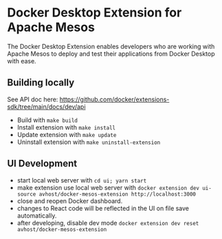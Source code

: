 # Docker Desktop Extension for Apache Mesos

The Docker Desktop Extension enables developers who are working with Apache Mesos to deploy and test their 
applications from Docker Desktop with ease.

## Building locally

See API doc here: https://github.com/docker/extensions-sdk/tree/main/docs/dev/api

- Build with `make build`
- Install extension with `make install`
- Update extension with `make update`
- Uninstall extension with `make uninstall-extension`

## UI Development

- start local web server with `cd ui; yarn start`
- make extension use local web server with `docker extension dev ui-source avhost/docker-mesos-extension http://localhost:3000`
- close and reopen Docker dashboard.
- changes to React code will be reflected in the UI on file save automatically.
- after developing, disable dev mode `docker extension dev reset avhost/docker-mesos-extension`
